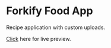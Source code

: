 # Forkify Food App

Recipe application with custom uploads.

<a href="">Click</a> here for live preview.
